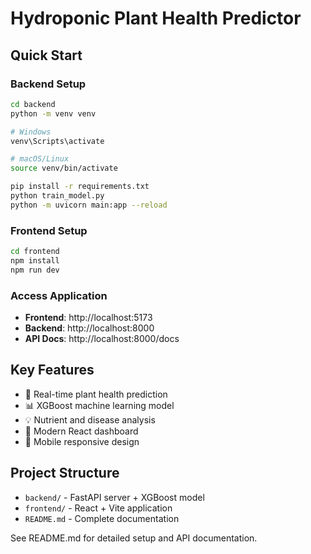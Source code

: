 # Hydroponic Plant Health Predictor

## Quick Start

### Backend Setup
```bash
cd backend
python -m venv venv

# Windows
venv\Scripts\activate

# macOS/Linux
source venv/bin/activate

pip install -r requirements.txt
python train_model.py
python -m uvicorn main:app --reload
```

### Frontend Setup
```bash
cd frontend
npm install
npm run dev
```

### Access Application
- **Frontend**: http://localhost:5173
- **Backend**: http://localhost:8000
- **API Docs**: http://localhost:8000/docs

## Key Features
- 🎯 Real-time plant health prediction
- 📊 XGBoost machine learning model
- 💡 Nutrient and disease analysis
- 🎨 Modern React dashboard
- 📱 Mobile responsive design

## Project Structure
- `backend/` - FastAPI server + XGBoost model
- `frontend/` - React + Vite application
- `README.md` - Complete documentation

See README.md for detailed setup and API documentation.
